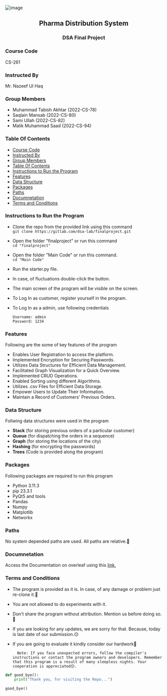 ![image](image.jpg)
<div align="center">
  <h2> Pharma Distribution System </h2>
  <h3> DSA Final Project </h3>
</div>

### Course Code
CS-261

### Instructed By
Mr. Nazeef Ul Haq

### Group Members
- Muhammad Tabish Akhtar (2022-CS-78)
- Saqlain Mansab         (2022-CS-80)
- Sami Ullah             (2022-CS-82)
- Malik Muhammad Saad    (2022-CS-94)


### Table Of Contents
- [Course Code](#course-code)
- [Instructed By](#instructed-by)
- [Group Members](#group-members)
- [Table Of Contents](#table-of-contents)
- [Instructions to Run the Program](#instructions-to-run-the-program)
- [Features](#features)
- [Data Structure](#data-structure)
- [Packages](#packages)
- [Paths](#paths)
- [Documnetation](#documnetation)
- [Terms and Conditions](#terms-and-conditions)

### Instructions to Run the Program
- Clone the repo from the provided link using this command\
  `git clone https://gitlab.com/dsa-lab/finalproject.git `
- Open the folder "finalproject" or run this command \
  ` cd "finalproject" `
- Open the folder "Main Code" or run this command.\
  ` cd "Main Code" `
- Run the starter.py file.
- In case, of fluctuations double-click the button.
- The main screen of the program will be visible on the screen.
- To Log In as customer, register yourself in the program.
- To Log In as a admin, use following credentials
  
      Username: admin
      Password: 1234

### Features
Following are the some of key features of the program
- Enables User Registration to access the platform.
- Implemented Encryption for Securing Passwords.
- Utilizes Data Structures for Efficient Data Management.
- Facilitated Graph Visualization for a Quick Overview.
- Implemented CRUD Operations.
- Enabled Sorting using different Algorithms.
- Utilizes .csv Files for Efficient Data Storage.
- Empower Users to Update Their Information.
- Maintain a Record of Customers' Previous Orders.

### Data Structure
Follwing data structures were used in the program
- **Stack** (for storing previous orders of a particular customer) 
- **Queue** (for dispatching the orders in a sequence)
- **Graph** (for storing the locations of the city)
- **Hashing** (for encrypting the passwords)
- **Trees** (Code is provided along the program)

### Packages
Following packages are required to run this program
- Python 3.11.3
- pip 23.3.1
- PyQt5 and tools
- Pandas
- Numpy
- Matplotlib
- Networkx

### Paths
No system depended paths are used. All paths are relative.💫

### Documnetation
Access the Documentation on overleaf using this [link.](
https://www.overleaf.com/1153881746mgqrnvrhcyxq#79dfab)

### Terms and Conditions 
- The program is provided as it is. In case, of any damage or problem just re-clone it.🙂
- You are not allowed to do experiments with it.
- Don't share the program without attribution. Mention us before doing so.🙌
- If you are looking for any updates, we are sorry for that. Because, today is last date of our submission.😔
- If you are going to evaluate it kindly consider our hardwork🤝

        Note: If you face unexpected errors, follow the compiler's instructions or contact the program owners and developers. Remember that this program is a result of many sleepless nights. Your cooperation is appreciated😔.


```python
def good_bye():
    print("Thank you, for visiting the Repo...")

good_bye()
```
